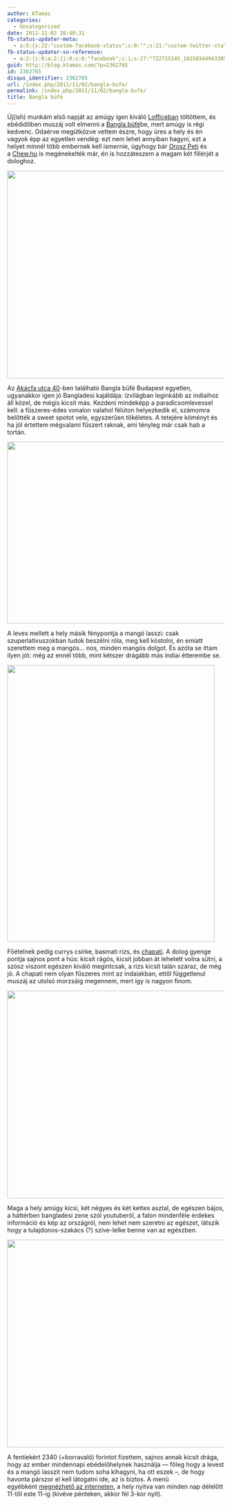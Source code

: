 ```yaml
---
author: KTamas
categories:
  - Uncategorized
date: 2011-11-02 16:40:31
fb-status-updater-meta:
  - a:5:{s:22:"custom-facebook-status";s:0:"";s:21:"custom-twitter-status";s:0:"";s:7:"fb-push";s:1:"1";s:7:"tw-push";s:1:"1";s:4:"push";s:1:"1";}
fb-status-updater-sn-reference:
  - a:2:{i:0;a:2:{i:0;s:8:"facebook";i:1;s:27:"722715145_10150344943385146";}i:1;a:2:{i:0;s:7:"twitter";i:1;s:18:"131766168884228097";}}
guid: http://blog.ktamas.com/?p=2362765
id: 2362765
disqus_identifier: 2362765
url: /index.php/2011/11/02/bangla-bufe/
permalink: /index.php/2011/11/02/bangla-bufe/
title: Bangla büfé
---
```


Új(ish) munkám első napját az amúgy igen kiváló [Lofficeban](http://www.loffice.hu) töltöttem, és ebédidőben muszáj volt elmenni a [Bangla büfé](http://www.banglabufe.com)be, mert amúgy is régi kedvenc. Odaérve megütközve vettem észre, hogy üres a hely és én vagyok épp az egyetlen vendég: ezt nem lehet annyiban hagyni, ezt a helyet minnél több embernek kell ismernie, úgyhogy bár [Orosz Peti](http://oroszpeter.tumblr.com/post/380139926/bangla-bufe) és a [Chew.hu](http://www.chew.hu/budget_budapest_the_bangladish.html) is megénekelték már, én is hozzáteszem a magam két fillérjét a dologhoz.

<img class="alignnone" title="Bangla bufe" src="https://lh3.googleusercontent.com/-CSRjvA7beYQ/TrFEz_N2OvI/AAAAAAAADSw/3ZZ8y_hpH8A/s640/IMG_20111102_141335.jpg" alt="" width="640" height="480" />

Az [Akácfa utca 40](http://maps.google.com/maps?q=Budapest,+Ak%C3%A1cfa+Street+40,+Hungary&hl=en&ie=UTF8&sll=37.0625,-95.677068&sspn=40.188298,55.458984&vpsrc=0&hnear=1072+Budapest,+VII.+ker%C3%BClet,+Ak%C3%A1cfa+utca+40,+Hungary&t=m&z=16)-ben található Bangla büfé Budapest egyetlen, ugyanakkor igen jó Bangladesi kajáldája: ízvilágban leginkább az indiaihoz áll közel, de mégis kicsit más. Kezdeni mindeképp a paradicsomlevessel kell: a fűszeres-édes vonalon valahol félúton helyezkedik el, számomra belőtték a sweet spotot vele, egyszerűen tőkéletes. A tetejére köményt és ha jól értettem mégvalami fűszert raknak, ami tényleg már csak hab a tortán.

<img class="alignnone" title="Paradicsomleves" src="http://img1.indafoto.hu/7/1/37531_a003d3c58568435ab3c440f97f1e953e/9246735_3e1f31a57001a57adced36011e02ca97_m.jpg" alt="" width="560" height="420" />

A leves mellett a hely másik fénypontja a mangó lasszi: csak szuperlatívuszokban tudok beszélni róla, meg kell kóstolni, én emiatt szerettem meg a mangós&#8230; nos, minden mangós dolgot. És azóta se ittam ilyen jót: még az ennél több, mint kétszer drágább más indiai étterembe se.

<img class="alignnone" title="Mango lasszi" src="https://lh6.googleusercontent.com/-PG5hNTO0InY/TrFFAsY2ITI/AAAAAAAADTQ/Neaxvwv55o0/s640/IMG_20111102_133826.jpg" alt="" width="480" height="640" />

Főételnek pedig currys csirke, basmati rizs, és [chapati](http://en.wikipedia.org/wiki/Chapati). A dolog gyenge pontja sajnos pont a hús: kicsit rágós, kicsit jobban át lehetett volna sütni, a szósz viszont egészen kiváló megintcsak, a rizs kicsit talán száraz, de még jó. A chapati nem olyan fűszeres mint az indaiakban, ettől függetlenul muszáj az utolsó morzsáig megennem, mert így is nagyon finom.

<img class="alignnone" title="currys csirke" src="https://lh6.googleusercontent.com/-h4T4yU3foAE/TrFE9rpWX0I/AAAAAAAADTI/jA5_nKE6GOA/s640/IMG_20111102_140123.jpg" alt="" width="640" height="480" />

Maga a hely amúgy kicsi, két négyes és két kettes asztal, de egészen bájos, a háttérben bangladesi zene szól youtuberól, a falon mindenféle érdekes információ és kép az országról, nem lehet nem szeretni az egészet, látszik hogy a tulajdonos-szakács (?) szíve-lelke benne van az egészben.

<img class="alignnone" title="pult" src="https://lh5.googleusercontent.com/-ViGCyUoP3FE/TrFE3SDqxnI/AAAAAAAADS4/E7brYQt-Mio/s640/IMG_20111102_140902.jpg" alt="" width="640" height="480" />

A fentiekért 2340 (+borravaló) forintot fizettem, sajnos annak kicsit drága, hogy az ember mindennapi ebédelőhelynek használja &#8212; főleg hogy a levest és a mangó lasszit nem tudom soha kihagyni, ha ott eszek &#8211;, de hogy havonta párszor el kell látogatni ide, az is biztos. A menü egyébként [megnézhető az interneten](http://www.banglabufe.com/etlap.php), a hely nyitva van minden nap délelőtt 11-től este 11-ig (kivéve pénteken, akkor fél 3-kor nyit).
